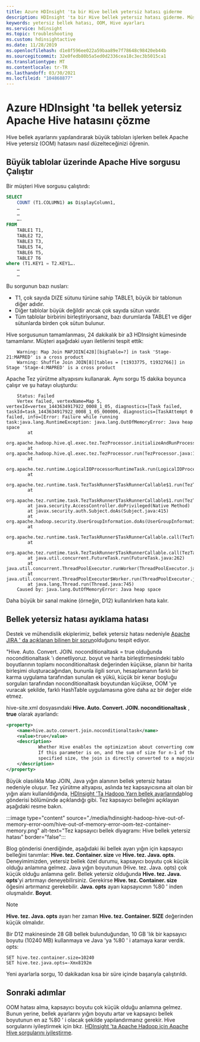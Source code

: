 ```yaml
---
title: Azure HDInsight 'ta bir Hive bellek yetersiz hatası giderme
description: HDInsight 'ta bir Hive bellek yetersiz hatası giderme. Müşteri senaryosu birçok büyük tablo üzerinde bir sorgudur.
keywords: yetersiz bellek hatası, OOM, Hive ayarları
ms.service: hdinsight
ms.topic: troubleshooting
ms.custom: hdinsightactive
ms.date: 11/28/2019
ms.openlocfilehash: d1e8f596ee022a59baa89e7f78648c98420eb44b
ms.sourcegitcommit: 32e0fedb80b5a5ed0d2336cea18c3ec3b5015ca1
ms.translationtype: MT
ms.contentlocale: tr-TR
ms.lasthandoff: 03/30/2021
ms.locfileid: "104868877"
---
```

# <a name="fix-an-apache-hive-out-of-memory-error-in-azure-hdinsight"></a>Azure HDInsight 'ta bellek yetersiz Apache Hive hatasını çözme

Hive bellek ayarlarını yapılandırarak büyük tabloları işlerken bellek Apache Hive yetersiz (OOM) hatasını nasıl düzelteceğinizi öğrenin.

## <a name="run-apache-hive-query-against-large-tables"></a>Büyük tablolar üzerinde Apache Hive sorgusu Çalıştır

Bir müşteri Hive sorgusu çalıştırdı:

```sql
SELECT
    COUNT (T1.COLUMN1) as DisplayColumn1,
    …
    …
    ….
FROM
    TABLE1 T1,
    TABLE2 T2,
    TABLE3 T3,
    TABLE5 T4,
    TABLE6 T5,
    TABLE7 T6
where (T1.KEY1 = T2.KEY1….
    …
    …
```

Bu sorgunun bazı nusları:

* T1, çok sayıda DIZE sütunu türüne sahip TABLE1, büyük bir tablonun diğer adıdır.
* Diğer tablolar büyük değildir ancak çok sayıda sütun vardır.
* Tüm tablolar birbirini birleştiriyorsanız, bazı durumlarda TABLE1 ve diğer sütunlarda birden çok sütun bulunur.

Hive sorgusunun tamamlanması, 24 dakikalık bir a3 HDInsight kümesinde tamamlanır. Müşteri aşağıdaki uyarı iletilerini tespit ettik:

```output
    Warning: Map Join MAPJOIN[428][bigTable=?] in task 'Stage-21:MAPRED' is a cross product
    Warning: Shuffle Join JOIN[8][tables = [t1933775, t1932766]] in Stage 'Stage-4:MAPRED' is a cross product
```

Apache Tez yürütme altyapısını kullanarak. Aynı sorgu 15 dakika boyunca çalışır ve şu hatayı oluşturdu:

```output
    Status: Failed
    Vertex failed, vertexName=Map 5, vertexId=vertex_1443634917922_0008_1_05, diagnostics=[Task failed, taskId=task_1443634917922_0008_1_05_000006, diagnostics=[TaskAttempt 0 failed, info=[Error: Failure while running task:java.lang.RuntimeException: java.lang.OutOfMemoryError: Java heap space
        at
    org.apache.hadoop.hive.ql.exec.tez.TezProcessor.initializeAndRunProcessor(TezProcessor.java:172)
        at org.apache.hadoop.hive.ql.exec.tez.TezProcessor.run(TezProcessor.java:138)
        at
    org.apache.tez.runtime.LogicalIOProcessorRuntimeTask.run(LogicalIOProcessorRuntimeTask.java:324)
        at
    org.apache.tez.runtime.task.TezTaskRunner$TaskRunnerCallable$1.run(TezTaskRunner.java:176)
        at
    org.apache.tez.runtime.task.TezTaskRunner$TaskRunnerCallable$1.run(TezTaskRunner.java:168)
        at java.security.AccessController.doPrivileged(Native Method)
        at javax.security.auth.Subject.doAs(Subject.java:415)
        at org.apache.hadoop.security.UserGroupInformation.doAs(UserGroupInformation.java:1628)
        at
    org.apache.tez.runtime.task.TezTaskRunner$TaskRunnerCallable.call(TezTaskRunner.java:168)
        at
    org.apache.tez.runtime.task.TezTaskRunner$TaskRunnerCallable.call(TezTaskRunner.java:163)
        at java.util.concurrent.FutureTask.run(FutureTask.java:262)
        at java.util.concurrent.ThreadPoolExecutor.runWorker(ThreadPoolExecutor.java:1145)
        at java.util.concurrent.ThreadPoolExecutor$Worker.run(ThreadPoolExecutor.java:615)
        at java.lang.Thread.run(Thread.java:745)
    Caused by: java.lang.OutOfMemoryError: Java heap space
```

Daha büyük bir sanal makine (örneğin, D12) kullanılırken hata kalır.

## <a name="debug-the-out-of-memory-error"></a>Bellek yetersiz hatası ayıklama hatası

Destek ve mühendislik ekiplerimiz, bellek yetersiz hatası nedeniyle [Apache JIRA ' da açıklanan bilinen bir sorun](https://issues.apache.org/jira/browse/HIVE-8306)olduğunu tespit ediyor.

"Hive. Auto. Convert. JOIN. noconditionaltask = true olduğunda noconditionaltask 'ı denetliyoruz. boyut ve harita birleştirmesindeki tablo boyutlarının toplamı noconditionaltask değerinden küçükse, planın bir harita birleşimi oluşturacağından, bununla ilgili sorun, hesaplamanın farklı bir karma uygulama tarafından sunulan ek yükü, küçük bir kenar boşluğu sorguları tarafından noconditionaltask boyutundan küçükse, OOM 'ye vuracak şekilde, farklı HashTable uygulamasına göre daha az bir değer elde etmez.

hive-site.xml dosyasındaki **Hive. Auto. Convert. JOIN. noconditionaltask** , **true** olarak ayarlandı:

```xml
<property>
    <name>hive.auto.convert.join.noconditionaltask</name>
    <value>true</value>
    <description>
            Whether Hive enables the optimization about converting common join into mapjoin based on the input file size.
            If this parameter is on, and the sum of size for n-1 of the tables/partitions for a n-way join is smaller than the
            specified size, the join is directly converted to a mapjoin (there is no conditional task).
    </description>
</property>
```

Büyük olasılıkla Map JOIN, Java yığın alanının bellek yetersiz hatası nedeniyle oluşur. Tez yürütme altyapısı, aslında tez kapsayıcısına ait olan bir yığın alanı kullanıldığında, [HDInsight 'Ta Hadoop Yarn bellek ayarlarında](/archive/blogs/shanyu/hadoop-yarn-memory-settings-in-hdinsight)blog gönderisi bölümünde açıklandığı gibi. Tez kapsayıcı belleğini açıklayan aşağıdaki resme bakın.

:::image type="content" source="./media/hdinsight-hadoop-hive-out-of-memory-error-oom/hive-out-of-memory-error-oom-tez-container-memory.png" alt-text="Tez kapsayıcı bellek diyagramı: Hive bellek yetersiz hatası" border="false":::

Blog gönderisi önerdiğinde, aşağıdaki iki bellek ayarı yığın için kapsayıcı belleğini tanımlar: **Hive. tez. Container. size** ve **Hive. tez. Java. opts**. Deneyimimizden, yetersiz bellek özel durumu, kapsayıcı boyutu çok küçük olduğu anlamına gelmez. Java yığın boyutunun (Hive. tez. Java. opts) çok küçük olduğu anlamına gelir. Bellek yetersiz olduğunda **Hive. tez. Java. opts**'yi artırmayı deneyebilirsiniz. Gerekirse **Hive. tez. Container. size** öğesini artırmanız gerekebilir. **Java. opts** ayarı kapsayıcının %80 ' inden oluşmalıdır. **Boyut**.

> [!NOTE]  
> **Hive. tez. Java. opts** ayarı her zaman **Hive. tez. Container. SIZE** değerinden küçük olmalıdır.

Bir D12 makinesinde 28 GB bellek bulunduğundan, 10 GB 'lık bir kapsayıcı boyutu (10240 MB) kullanmaya ve Java 'ya %80 ' i atamaya karar verdik. opts:

```console
SET hive.tez.container.size=10240
SET hive.tez.java.opts=-Xmx8192m
```

Yeni ayarlarla sorgu, 10 dakikadan kısa bir süre içinde başarıyla çalıştırıldı.

## <a name="next-steps"></a>Sonraki adımlar

OOM hatası alma, kapsayıcı boyutu çok küçük olduğu anlamına gelmez. Bunun yerine, bellek ayarlarını yığın boyutu artar ve kapsayıcı bellek boyutunun en az %80 ' i olacak şekilde yapılandırmanız gerekir. Hive sorgularını iyileştirmek için bkz. [HDInsight 'ta Apache Hadoop için Apache Hive sorgularını iyileştirme](hdinsight-hadoop-optimize-hive-query.md).